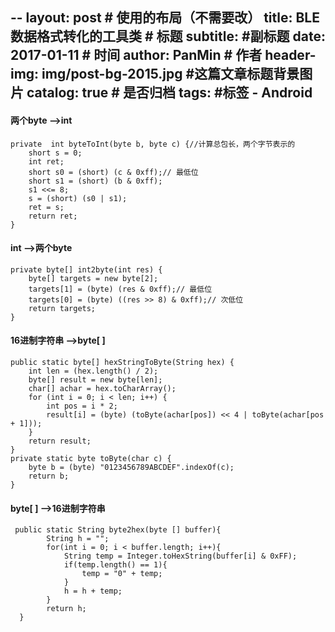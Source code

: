 --
layout:     post                            # 使用的布局（不需要改）
title:      BLE数据格式转化的工具类             # 标题
subtitle:      #副标题
date:       2017-01-11                      # 时间
author:     PanMin                              # 作者
header-img: img/post-bg-2015.jpg            #这篇文章标题背景图片
catalog: true                               # 是否归档
tags:                                       #标签
    - Android
---


#### 两个byte -->int
```
private  int byteToInt(byte b, byte c) {//计算总包长，两个字节表示的
    short s = 0;
    int ret;
    short s0 = (short) (c & 0xff);// 最低位
    short s1 = (short) (b & 0xff);
    s1 <<= 8;
    s = (short) (s0 | s1);
    ret = s;
    return ret;
}
```

#### int -->两个byte
```
private byte[] int2byte(int res) {
    byte[] targets = new byte[2];
    targets[1] = (byte) (res & 0xff);// 最低位
    targets[0] = (byte) ((res >> 8) & 0xff);// 次低位
    return targets;
}
```


#### 16进制字符串 -->byte[ ]
```
public static byte[] hexStringToByte(String hex) {
    int len = (hex.length() / 2);
    byte[] result = new byte[len];
    char[] achar = hex.toCharArray();
    for (int i = 0; i < len; i++) {
        int pos = i * 2;
        result[i] = (byte) (toByte(achar[pos]) << 4 | toByte(achar[pos + 1]));
    }
    return result;
}
private static byte toByte(char c) {
    byte b = (byte) "0123456789ABCDEF".indexOf(c);
    return b;
}
```


#### byte[ ] -->16进制字符串
```
 public static String byte2hex(byte [] buffer){
        String h = "";
        for(int i = 0; i < buffer.length; i++){
            String temp = Integer.toHexString(buffer[i] & 0xFF);
            if(temp.length() == 1){
                temp = "0" + temp;
            }
            h = h + temp;
        }
        return h;
  }
```
